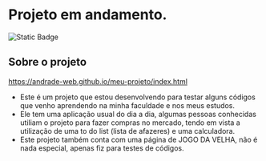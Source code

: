 # Projeto em andamento.
![Static Badge](https://img.shields.io/badge/License-MIT-BLACK)

## Sobre o projeto
https://andrade-web.github.io/meu-projeto/index.html

- Este é um projeto que estou desenvolvendo para testar alguns códigos que venho aprendendo na minha faculdade e nos meus estudos.
- Ele tem uma aplicação usual do dia a dia, algumas pessoas conhecidas utiliam o projeto para fazer compras no mercado, tendo em vista a  utilização de uma to do list (lista de afazeres) e uma calculadora.
- Este projeto também conta com uma página de JOGO DA VELHA, não é nada especial, apenas fiz para testes de códigos.
